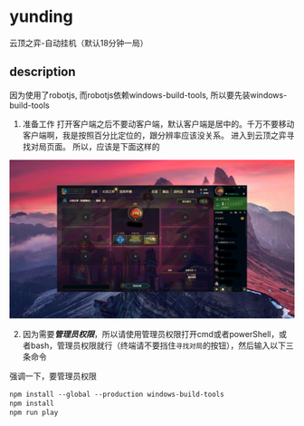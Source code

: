 # yunding
云顶之弈-自动挂机（默认18分钟一局）

## description
因为使用了robotjs,
而robotjs依赖windows-build-tools,
所以要先装windows-build-tools

1. 准备工作
打开客户端之后不要动客户端，默认客户端是居中的。千万不要移动客户端啊，我是按照百分比定位的，跟分辨率应该没关系。
进入到云顶之弈寻找对局页面。
所以，应该是下面这样的

![alt 就是这样啊](https://github.com/joey998/yunding/blob/main/images/po.jpg?raw=true)

2. 因为需要***管理员权限***，所以请使用管理员权限打开cmd或者powerShell，或者bash，管理员权限就行（终端请不要挡住`寻找对局`的按钮），然后输入以下三条命令

强调一下，要管理员权限
```
npm install --global --production windows-build-tools
npm install
npm run play
```



